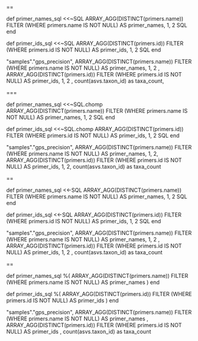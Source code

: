 
==

def primer_names_sql
  <<~SQL
    ARRAY_AGG(DISTINCT(primers.name)) FILTER (WHERE primers.name IS NOT NULL)
    AS primer_names,
    1,
    2
  SQL
end

def primer_ids_sql
  <<~SQL
    ARRAY_AGG(DISTINCT(primers.id)) FILTER (WHERE primers.id IS NOT NULL)
    AS primer_ids,
    1,
    2
  SQL
end


"samples"."gps_precision", ARRAY_AGG(DISTINCT(primers.name)) FILTER (WHERE primers.name IS NOT NULL)
AS primer_names,
1,
2
, ARRAY_AGG(DISTINCT(primers.id)) FILTER (WHERE primers.id IS NOT NULL)
AS primer_ids,
1,
2
, count(asvs.taxon_id) as taxa_count,

===

def primer_names_sql
  <<~SQL.chomp
    ARRAY_AGG(DISTINCT(primers.name)) FILTER (WHERE primers.name IS NOT NULL)
    AS primer_names,
    1,
    2
  SQL
end

def primer_ids_sql
  <<~SQL.chomp
    ARRAY_AGG(DISTINCT(primers.id)) FILTER (WHERE primers.id IS NOT NULL)
    AS primer_ids,
    1,
    2
  SQL
end

"samples"."gps_precision", ARRAY_AGG(DISTINCT(primers.name)) FILTER (WHERE primers.name IS NOT NULL)
AS primer_names,
1,
2, ARRAY_AGG(DISTINCT(primers.id)) FILTER (WHERE primers.id IS NOT NULL)
AS primer_ids,
1,
2, count(asvs.taxon_id) as taxa_count

==

  def primer_names_sql
    <<-SQL
      ARRAY_AGG(DISTINCT(primers.name)) FILTER (WHERE primers.name IS NOT NULL)
      AS primer_names,
      1,
      2
    SQL
  end

  def primer_ids_sql
    <<-SQL
      ARRAY_AGG(DISTINCT(primers.id)) FILTER (WHERE primers.id IS NOT NULL)
      AS primer_ids,
      1,
      2
    SQL
  end


"samples"."gps_precision",       ARRAY_AGG(DISTINCT(primers.name)) FILTER (WHERE primers.name IS NOT NULL)
      AS primer_names,
      1,
      2
,       ARRAY_AGG(DISTINCT(primers.id)) FILTER (WHERE primers.id IS NOT NULL)
      AS primer_ids,
      1,
      2
, count(asvs.taxon_id) as taxa_count

==

  def primer_names_sql
    %(
      ARRAY_AGG(DISTINCT(primers.name)) FILTER (WHERE primers.name IS NOT NULL)
      AS primer_names
    )
  end

  def primer_ids_sql
    %(
      ARRAY_AGG(DISTINCT(primers.id)) FILTER (WHERE primers.id IS NOT NULL)
      AS primer_ids
    )
  end


"samples"."gps_precision",
      ARRAY_AGG(DISTINCT(primers.name)) FILTER (WHERE primers.name IS NOT NULL)
      AS primer_names
    ,
      ARRAY_AGG(DISTINCT(primers.id)) FILTER (WHERE primers.id IS NOT NULL)
      AS primer_ids
    , count(asvs.taxon_id) as taxa_count

